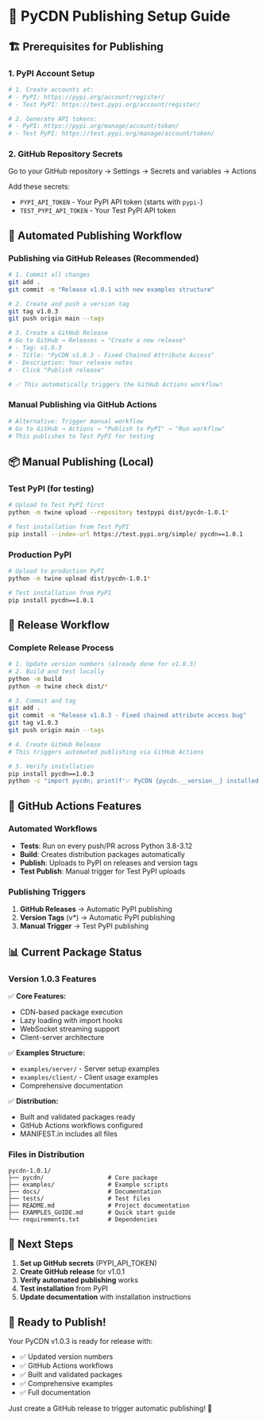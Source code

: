 # 🚀 PyCDN Publishing Setup Guide

## 🏗️ **Prerequisites for Publishing**

### 1. PyPI Account Setup
```bash
# 1. Create accounts at:
# - PyPI: https://pypi.org/account/register/
# - Test PyPI: https://test.pypi.org/account/register/

# 2. Generate API tokens:
# - PyPI: https://pypi.org/manage/account/token/
# - Test PyPI: https://test.pypi.org/manage/account/token/
```

### 2. GitHub Repository Secrets
Go to your GitHub repository → Settings → Secrets and variables → Actions

Add these secrets:
- `PYPI_API_TOKEN` - Your PyPI API token (starts with `pypi-`)
- `TEST_PYPI_API_TOKEN` - Your Test PyPI API token

## 🔄 **Automated Publishing Workflow**

### Publishing via GitHub Releases (Recommended)
```bash
# 1. Commit all changes
git add .
git commit -m "Release v1.0.1 with new examples structure"

# 2. Create and push a version tag
git tag v1.0.3
git push origin main --tags

# 3. Create a GitHub Release
# Go to GitHub → Releases → "Create a new release"
# - Tag: v1.0.3
# - Title: "PyCDN v1.0.3 - Fixed Chained Attribute Access"
# - Description: Your release notes
# - Click "Publish release"

# ✅ This automatically triggers the GitHub Actions workflow!
```

### Manual Publishing via GitHub Actions
```bash
# Alternative: Trigger manual workflow
# Go to GitHub → Actions → "Publish to PyPI" → "Run workflow"
# This publishes to Test PyPI for testing
```

## 📦 **Manual Publishing (Local)**

### Test PyPI (for testing)
```bash
# Upload to Test PyPI first
python -m twine upload --repository testpypi dist/pycdn-1.0.1*

# Test installation from Test PyPI
pip install --index-url https://test.pypi.org/simple/ pycdn==1.0.1
```

### Production PyPI
```bash
# Upload to production PyPI
python -m twine upload dist/pycdn-1.0.1*

# Test installation from PyPI
pip install pycdn==1.0.1
```

## 🎯 **Release Workflow**

### Complete Release Process
```bash
# 1. Update version numbers (already done for v1.0.3)
# 2. Build and test locally
python -m build
python -m twine check dist/*

# 3. Commit and tag
git add .
git commit -m "Release v1.0.3 - Fixed chained attribute access bug"
git tag v1.0.3
git push origin main --tags

# 4. Create GitHub Release
# This triggers automated publishing via GitHub Actions

# 5. Verify installation
pip install pycdn==1.0.3
python -c "import pycdn; print(f'✅ PyCDN {pycdn.__version__} installed')"
```

## 🔧 **GitHub Actions Features**

### Automated Workflows
- **Tests**: Run on every push/PR across Python 3.8-3.12
- **Build**: Creates distribution packages automatically  
- **Publish**: Uploads to PyPI on releases and version tags
- **Test Publish**: Manual trigger for Test PyPI uploads

### Publishing Triggers
1. **GitHub Releases** → Automatic PyPI publishing
2. **Version Tags** (v*) → Automatic PyPI publishing  
3. **Manual Trigger** → Test PyPI publishing

## 📊 **Current Package Status**

### Version 1.0.3 Features
✅ **Core Features:**
- CDN-based package execution
- Lazy loading with import hooks
- WebSocket streaming support
- Client-server architecture

✅ **Examples Structure:**
- `examples/server/` - Server setup examples
- `examples/client/` - Client usage examples  
- Comprehensive documentation

✅ **Distribution:**
- Built and validated packages ready
- GitHub Actions workflows configured
- MANIFEST.in includes all files

### Files in Distribution
```
pycdn-1.0.1/
├── pycdn/                  # Core package
├── examples/               # Example scripts
├── docs/                   # Documentation
├── tests/                  # Test files
├── README.md               # Project documentation
├── EXAMPLES_GUIDE.md       # Quick start guide
└── requirements.txt        # Dependencies
```

## 🚀 **Next Steps**

1. **Set up GitHub secrets** (PYPI_API_TOKEN)
2. **Create GitHub release** for v1.0.1
3. **Verify automated publishing** works
4. **Test installation** from PyPI
5. **Update documentation** with installation instructions

## 🎉 **Ready to Publish!**

Your PyCDN v1.0.3 is ready for release with:
- ✅ Updated version numbers
- ✅ GitHub Actions workflows 
- ✅ Built and validated packages
- ✅ Comprehensive examples
- ✅ Full documentation

Just create a GitHub release to trigger automatic publishing! 🚀 
